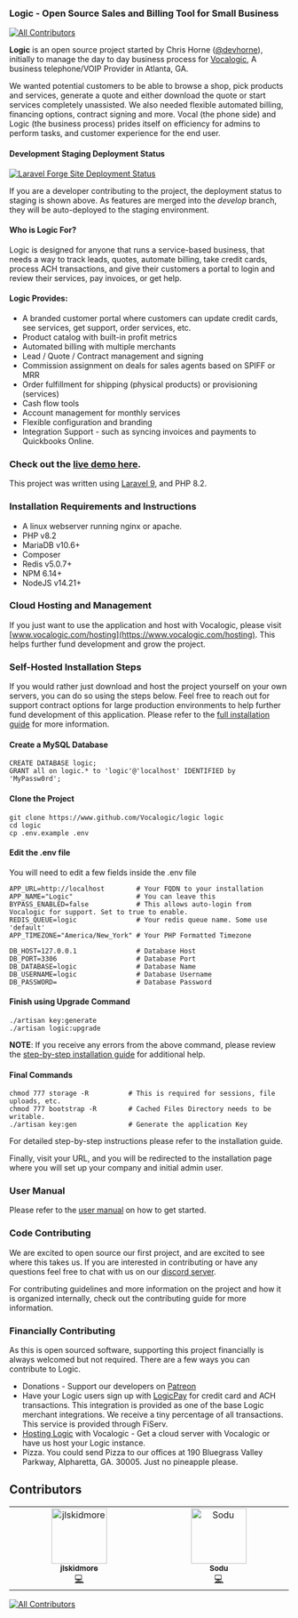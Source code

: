 ### Logic - Open Source Sales and Billing Tool for Small Business
<!-- ALL-CONTRIBUTORS-BADGE:START - Do not remove or modify this section -->
[![All Contributors](https://img.shields.io/badge/all_contributors-2-orange.svg?style=flat-square)](#contributors-)
<!-- ALL-CONTRIBUTORS-BADGE:END -->

**Logic** is an open source project started by Chris Horne ([@devhorne](https://www.twitter.com/devhorne)), initially to
manage the day to day business process for [Vocalogic](https://www.vocalogic.com), A business telephone/VOIP Provider in
Atlanta, GA.

We wanted potential customers to be able to browse a shop, pick products and services, generate a quote and either
download the quote or start services completely unassisted. We also needed flexible automated billing, financing
options, contract signing and more. Vocal (the phone side) and Logic (the business process) prides itself
on efficiency for admins to perform tasks, and customer experience for the end user.

#### Development Staging Deployment Status
[![Laravel Forge Site Deployment Status](https://img.shields.io/endpoint?url=https%3A%2F%2Fforge.laravel.com%2Fsite-badges%2F572f2ddb-50ec-4651-bb97-ea16be33f51e%3Fdate%3D1%26commit%3D1&style=for-the-badge)](https://forge.laravel.com)


If you are a developer contributing to the project, the deployment status to staging is shown above. As features 
are merged into the *develop* branch, they will be auto-deployed to the staging environment. 

#### Who is Logic For?

Logic is designed for anyone that runs a service-based business, that needs a way to track leads, quotes,
automate billing, take credit cards, process ACH transactions, and give their customers a portal to login and
review their services, pay invoices, or get help.

#### Logic Provides:

* A branded customer portal where customers can update credit cards, see services, get support, order services, etc.
* Product catalog with built-in profit metrics
* Automated billing with multiple merchants
* Lead / Quote / Contract management and signing
* Commission assignment on deals for sales agents based on SPIFF or MRR
* Order fulfillment for shipping (physical products) or provisioning (services)
* Cash flow tools
* Account management for monthly services
* Flexible configuration and branding
* Integration Support - such as syncing invoices and payments to Quickbooks Online.

### Check out the [live demo here](https://demo.logic.host/login).

This project was written using [Laravel 9](https://www.laravel.com), and PHP 8.2.

### Installation Requirements and Instructions

* A linux webserver running nginx or apache.
* PHP v8.2
* MariaDB v10.6+
* Composer
* Redis v5.0.7+
* NPM 6.14+
* NodeJS v14.21+

### Cloud Hosting and Management

If you just want to use the application and host with Vocalogic,
please visit [www.vocalogic.com/hosting](https://www.vocalogic.com/hosting).
This helps further fund development and grow the project.

### Self-Hosted Installation Steps

If you would rather just download and host the project yourself on your own servers, you can do so using the steps
below. Feel free to reach out for support contract options for large production environments to help further
fund development of this application. Please refer to the [full installation guide](https://logic.readme.io/docs) for
more information.

#### Create a MySQL Database

````
CREATE DATABASE logic;
GRANT all on logic.* to 'logic'@'localhost' IDENTIFIED by 'MyPassw0rd';
````

#### Clone the Project

````
git clone https://www.github.com/Vocalogic/logic logic
cd logic
cp .env.example .env
````

#### Edit the .env file

You will need to edit a few fields inside the .env file

````
APP_URL=http://localhost        # Your FQDN to your installation
APP_NAME="Logic"                # You can leave this
BYPASS_ENABLED=false            # This allows auto-login from Vocalogic for support. Set to true to enable. 
REDIS_QUEUE=logic               # Your redis queue name. Some use 'default'
APP_TIMEZONE="America/New_York" # Your PHP Formatted Timezone

DB_HOST=127.0.0.1               # Database Host
DB_PORT=3306                    # Database Port
DB_DATABASE=logic               # Database Name
DB_USERNAME=logic               # Database Username     
DB_PASSWORD=                    # Database Password
````

#### Finish using Upgrade Command

````
./artisan key:generate
./artisan logic:upgrade
````

**NOTE**: If you receive any errors from the above command, please review
the [step-by-step installation guide](https://logic.readme.io/docs) for
additional help.

#### Final Commands

````
chmod 777 storage -R          # This is required for sessions, file uploads, etc.
chmod 777 bootstrap -R        # Cached Files Directory needs to be writable.
./artisan key:gen             # Generate the application Key
````

For detailed step-by-step instructions please refer to the installation guide.

Finally, visit your URL, and you will be redirected to the installation page where you will set up your company
and initial admin user.

### User Manual

Please refer to the [user manual](https://logic.readme.io/docs) on how to get started.

### Code Contributing

We are excited to open source our first project, and are excited to see where this takes us. If you are
interested in contributing or have any questions feel free to chat with us on
our [discord server](https://discord.gg/4KBnrXBUNU).

For contributing guidelines and more information on the project and how it is organized internally, check out the
contributing guide for more information.

### Financially Contributing

As this is open sourced software, supporting this project financially is always welcomed but not required. There are a
few ways you can contribute to Logic.

* Donations - Support our developers on [Patreon](https://patreon.com/vocalogic)
* Have your Logic users sign up with [LogicPay](https://www.vocalogic.com/logicpay) for credit card and ACH
  transactions. This integration is provided as one of the base Logic merchant integrations. We receive a tiny
  percentage of all transactions. This service is provided through FiServ.
* [Hosting Logic](https://www.vocalogic.com/hosting) with Vocalogic - Get a cloud server with Vocalogic or have us host
  your Logic instance.
* Pizza. You could send Pizza to our offices at 190 Bluegrass Valley Parkway, Alpharetta, GA. 30005. Just no pineapple
  please.

## Contributors

<!-- ALL-CONTRIBUTORS-LIST:START - Do not remove or modify this section -->
<!-- prettier-ignore-start -->
<!-- markdownlint-disable -->
<table>
  <tbody>
    <tr>
      <td align="center" valign="top" width="14.28%"><a href="http://loganskidmore.dev"><img src="https://avatars.githubusercontent.com/u/14035888?v=4?s=100" width="100px;" alt="jlskidmore"/><br /><sub><b>jlskidmore</b></sub></a><br /><a href="https://github.com/Vocalogic/logic/commits?author=jlskidmore" title="Code">💻</a></td>
      <td align="center" valign="top" width="14.28%"><a href="https://github.com/sodu-parisev"><img src="https://avatars.githubusercontent.com/u/13131900?v=4?s=100" width="100px;" alt="Sodu"/><br /><sub><b>Sodu</b></sub></a><br /><a href="https://github.com/Vocalogic/logic/commits?author=sodu-parisev" title="Code">💻</a></td>
    </tr>
  </tbody>
</table>

<!-- markdownlint-restore -->
<!-- prettier-ignore-end -->

<!-- ALL-CONTRIBUTORS-LIST:END -->
<!-- prettier-ignore-start -->
<!-- markdownlint-disable -->

<!-- markdownlint-restore -->
<!-- prettier-ignore-end -->

<!-- ALL-CONTRIBUTORS-LIST:END -->
[![All Contributors](https://img.shields.io/github/all-contributors/Vocalogic/logic?color=ee8449&style=flat-square)](#contributors)
